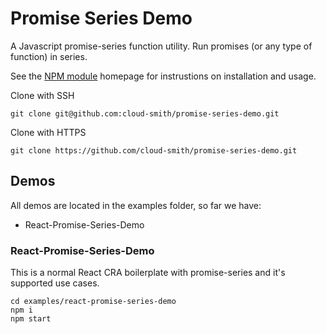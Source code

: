 # Promise Series Demo
A Javascript promise-series function utility. Run promises (or any type of function) in series.

See the [NPM module](https://www.npmjs.com/package/@cloud-smith/promise-series) homepage for instrustions on installation and usage.

Clone with SSH
```
git clone git@github.com:cloud-smith/promise-series-demo.git
```

Clone with HTTPS
```
git clone https://github.com/cloud-smith/promise-series-demo.git
```

## Demos
All demos are located in the examples folder, so far we have:
- React-Promise-Series-Demo

### React-Promise-Series-Demo
This is a normal React CRA boilerplate with promise-series and it's supported use cases.
```
cd examples/react-promise-series-demo
npm i
npm start
```
